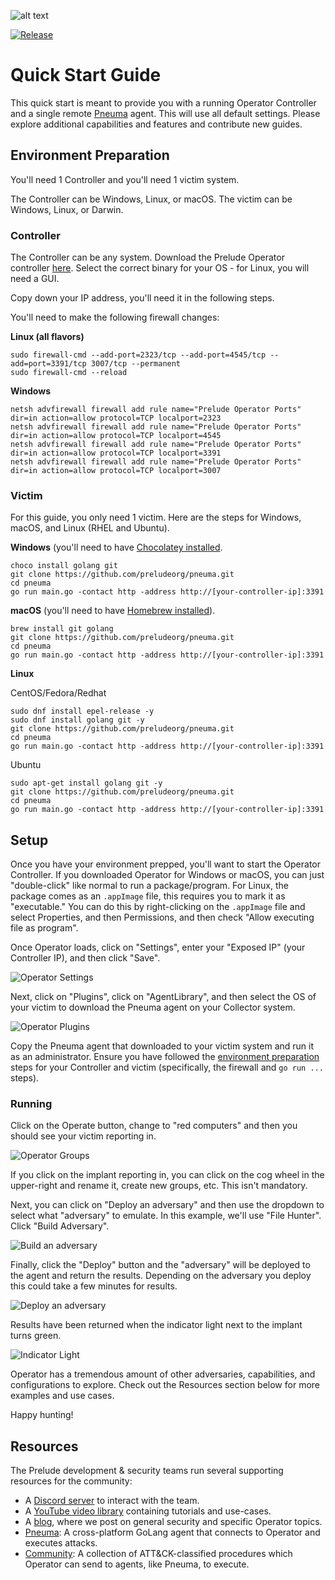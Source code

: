 ![alt text](../background.png)

[![Release](https://img.shields.io/badge/dynamic/json?color=blue&label=Release&prefix=v&query=tag_name&url=https%3A%2F%2Fapi.github.com%2Frepos%2Fpreludeorg%2Foperator-support%2Freleases%2Flatest)](https://github.com/preludeorg/operator-support/releases)

# Quick Start Guide

This quick start is meant to provide you with a running Operator Controller and a single remote [Pneuma](https://github.com/preludeorg/pneuma) agent. This will use all default settings. Please explore additional capabilities and features and contribute new guides.

## Environment Preparation

You'll need 1 Controller and you'll need 1 victim system.

The Controller can be Windows, Linux, or macOS. The victim can be Windows, Linux, or Darwin.

### Controller

The Controller can be any system. Download the Prelude Operator controller [here](https://www.prelude.org/download/current). Select the correct binary for your OS - for Linux, you will need a GUI.

Copy down your IP address, you'll need it in the following steps.

You'll need to make the following firewall changes:

**Linux (all flavors)**
```
sudo firewall-cmd --add-port=2323/tcp --add-port=4545/tcp --add=port=3391/tcp 3007/tcp --permanent
sudo firewall-cmd --reload
```

**Windows**
```
netsh advfirewall firewall add rule name="Prelude Operator Ports" dir=in action=allow protocol=TCP localport=2323
netsh advfirewall firewall add rule name="Prelude Operator Ports" dir=in action=allow protocol=TCP localport=4545
netsh advfirewall firewall add rule name="Prelude Operator Ports" dir=in action=allow protocol=TCP localport=3391
netsh advfirewall firewall add rule name="Prelude Operator Ports" dir=in action=allow protocol=TCP localport=3007
```

### Victim

For this guide, you only need 1 victim. Here are the steps for Windows, macOS, and Linux (RHEL and Ubuntu).

**Windows** (you'll need to have [Chocolatey installed](https://chocolatey.org/install#individual).

```
choco install golang git
git clone https://github.com/preludeorg/pneuma.git
cd pneuma
go run main.go -contact http -address http://[your-controller-ip]:3391
```

**macOS** (you'll need to have [Homebrew installed](https://brew.sh/)).

```
brew install git golang
git clone https://github.com/preludeorg/pneuma.git
cd pneuma
go run main.go -contact http -address http://[your-controller-ip]:3391
```

**Linux**

CentOS/Fedora/Redhat

```
sudo dnf install epel-release -y
sudo dnf install golang git -y
git clone https://github.com/preludeorg/pneuma.git
cd pneuma
go run main.go -contact http -address http://[your-controller-ip]:3391
```

Ubuntu

```
sudo apt-get install golang git -y
git clone https://github.com/preludeorg/pneuma.git
cd pneuma
go run main.go -contact http -address http://[your-controller-ip]:3391
```

## Setup

Once you have your environment prepped, you'll want to start the Operator Controller. If you downloaded Operator for Windows or macOS, you can just "double-click" like normal to run a package/program. For Linux, the package comes as an `.appImage` file, this requires you to mark it as "executable." You can do this by right-clicking on the `.appImage` file and select Properties, and then Permissions, and then check "Allow executing file as program".

Once Operator loads, click on "Settings", enter your "Exposed IP" (your Controller IP), and then click "Save".

![Operator Settings](images/operator-settings.png)

Next, click on "Plugins", click on "AgentLibrary", and then select the OS of your victim to download the Pneuma agent on your Collector system.

![Operator Plugins](images/operator-plugins.png)

Copy the Pneuma agent that downloaded to your victim system and run it as an administrator. Ensure you have followed the [environment preparation](#environment-preparation) steps for your Controller and victim (specifically, the firewall and `go run ...` steps).

### Running

Click on the Operate button, change to "red computers" and then you should see your victim reporting in.

![Operator Groups](images/operator-groups.png)

If you click on the implant reporting in, you can click on the cog wheel in the upper-right and rename it, create new groups, etc. This isn't mandatory.

Next, you can click on "Deploy an adversary" and then use the dropdown to select what "adversary" to emulate. In this example, we'll use "File Hunter". Click "Build Adversary".

![Build an adversary](images/operator-file-hunter.png)

Finally, click the "Deploy" button and the "adversary" will be deployed to the agent and return the results. Depending on the adversary you deploy this could take a few minutes for results.

![Deploy an adversary](images/operator-deploy.png)

Results have been returned when the indicator light next to the implant turns green.

![Indicator Light](images/operator-indicator-light.png)

Operator has a tremendous amount of other adversaries, capabilities, and configurations to explore. Check out the Resources section below for more examples and use cases.

Happy hunting!

## Resources

The Prelude development & security teams run several supporting resources for the community:

- A [Discord server](https://discord.gg/NWURE99JzE) to interact with the team.
- A [YouTube video library](https://www.youtube.com/channel/UCZyx-PDZ_k7Vuzyqr4-qK9A) containing tutorials and use-cases.
- A [blog](https://feed.prelude.org), where we post on general security and specific Operator topics.
- [Pneuma](https://github.com/preludeorg/pneuma): A cross-platform GoLang agent that connects to Operator and executes attacks.
- [Community](https://github.com/preludeorg/community): A collection of ATT&CK-classified procedures which Operator can send to agents, like Pneuma, to execute.
